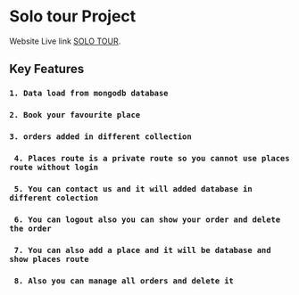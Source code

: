 # Solo tour Project

Website Live link [SOLO TOUR](https://solo-tour-devruhul-c125b.web.app/).

## Key Features


### `1. Data load from mongodb database`

### `2. Book your favourite place`

### `3. orders added in different collection`

### ` 4. Places route is a private route so you cannot use places route without login`

### ` 5. You can contact us and it will added database in different colection`

### ` 6. You can logout also you can show your order and delete the order`

### ` 7. You can also add a place and it will be database and show places route`

### ` 8. Also you can manage all orders and delete it`

